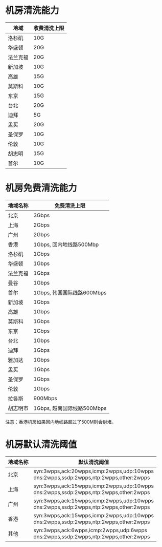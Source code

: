 

# 机房清洗能力

| 地域   | 收费清洗上限 |
| ---- | ------ |
| 洛杉矶  | 10G    |
| 华盛顿  | 20G     |
| 法兰克福 | 20G     |
| 新加坡  | 10G    |
| 高雄   | 15G    |
| 莫斯科  | 10G    |
| 东京   | 15G    |
| 台北   | 20G    |
| 迪拜   | 5G    |
| 孟买   | 20G    |
| 圣保罗   | 10G    |
| 伦敦   | 10G    |
| 胡志明   | 15G    |
| 首尔   | 10G    |

# 机房免费清洗能力

| 地域名称 | 免费清洗上限 |
| ---- | ------ |
| 北京| 3Gbps |
|上海| 2Gbps|
|广州| 2Gbps|
|香港| 1Gbps, 回内地线路500Mbp|
|洛杉矶| 1Gbps|
|华盛顿| 1Gbps|
|法兰克福| 1Gbps|
|曼谷|1Gbps|
|首尔|1Gbps, 韩国国际线路600Mbps|
|新加坡|1Gbps|
|高雄|1Gbps|
|莫斯科|1Gbps|
|东京|1Gbps|
|台北|1Gbps|
|迪拜|1Gbps|
|雅加达|1Gbps|
|孟买|1Gbps|
|圣保罗|1Gbps|
|伦敦|1Gbps|
|拉各斯|900Mbps|
|胡志明市|1Gbps, 越南国际线路500Mbps|

<wrap em>注意：香港机房如果回内地线路超过了500M则会封堵。</wrap>

# 机房默认清洗阈值

| 地域名称 | 默认清洗阈值 |
| ---- | ------ |
| 北京| syn:3wpps,ack:20wpps,icmp:2wpps,udp:10wpps<br>dns:2wpps,ssdp:2wpps,ntp:2wpps,other:2wpps |
|上海| syn:3wpps,ack:15wpps,icmp:2wpps,udp:10wpps<br>dns:2wpps,ssdp:2wpps,ntp:2wpps,other:2wpps|
|广州| syn:3wpps,ack:15wpps,icmp:2wpps,udp:10wpps<br>dns:2wpps,ssdp:2wpps,ntp:2wpps,other:2wpps|
|香港| syn:3wpps,ack:15wpps,icmp:2wpps,udp:10wpps<br>dns:2wpps,ssdp:2wpps,ntp:2wpps,other:2wpps|
|其他| syn:3wpps,ack:6wpps,icmp:2wpps,udp:6wpps<br>dns:2wpps,ssdp:2wpps,ntp:2wpps,other:2wpps|
